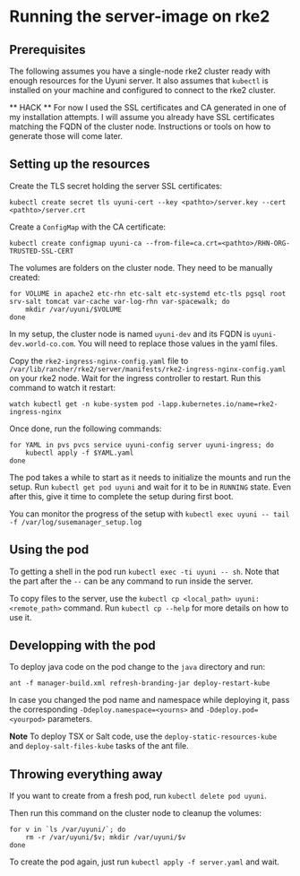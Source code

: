 # Running the server-image on rke2

## Prerequisites

The following assumes you have a single-node rke2 cluster ready with enough resources for the Uyuni server.
It also assumes that `kubectl` is installed on your machine and configured to connect to the rke2 cluster.

** HACK ** For now I used the SSL certificates and CA generated in one of my installation attempts.
I will assume you already have SSL certificates matching the FQDN of the cluster node.
Instructions or tools on how to generate those will come later.

## Setting up the resources

Create the TLS secret holding the server SSL certificates:

```
kubectl create secret tls uyuni-cert --key <pathto>/server.key --cert <pathto>/server.crt
```

Create a `ConfigMap` with the CA certificate:

```
kubectl create configmap uyuni-ca --from-file=ca.crt=<pathto>/RHN-ORG-TRUSTED-SSL-CERT
```

The volumes are folders on the cluster node.
They need to be manually created:

```
for VOLUME in apache2 etc-rhn etc-salt etc-systemd etc-tls pgsql root srv-salt tomcat var-cache var-log-rhn var-spacewalk; do
    mkdir /var/uyuni/$VOLUME
done
```

In my setup, the cluster node is named `uyuni-dev` and its FQDN is `uyuni-dev.world-co.com`.
You will need to replace those values in the yaml files.

Copy the `rke2-ingress-nginx-config.yaml` file to `/var/lib/rancher/rke2/server/manifests/rke2-ingress-nginx-config.yaml` on your rke2 node.
Wait for the ingress controller to restart.
Run this command to watch it restart:

```
watch kubectl get -n kube-system pod -lapp.kubernetes.io/name=rke2-ingress-nginx
```

Once done, run the following commands:

```
for YAML in pvs pvcs service uyuni-config server uyuni-ingress; do
    kubectl apply -f $YAML.yaml
done
```
The pod takes a while to start as it needs to initialize the mounts and run the setup.
Run `kubectl get pod uyuni` and wait for it to be in `RUNNING` state.
Even after this, give it time to complete the setup during first boot.

You can monitor the progress of the setup with `kubectl exec uyuni -- tail -f /var/log/susemanager_setup.log`

## Using the pod

To getting a shell in the pod run `kubectl exec -ti uyuni -- sh`.
Note that the part after the `--` can be any command to run inside the server.

To copy files to the server, use the `kubectl cp <local_path> uyuni:<remote_path>` command.
Run `kubectl cp --help` for more details on how to use it.

## Developping with the pod

To deploy java code on the pod change to the `java` directory and run:

```
ant -f manager-build.xml refresh-branding-jar deploy-restart-kube
```

In case you changed the pod name and namespace while deploying it, pass the corresponding `-Ddeploy.namespace=<yourns>` and `-Ddeploy.pod=<yourpod>` parameters.

**Note** To deploy TSX or Salt code, use the `deploy-static-resources-kube` and `deploy-salt-files-kube` tasks of the ant file.


## Throwing everything away

If you want to create from a fresh pod, run `kubectl delete pod uyuni`.

Then run this command on the cluster node to cleanup the volumes:

```
for v in `ls /var/uyuni/`; do
    rm -r /var/uyuni/$v; mkdir /var/uyuni/$v
done
```

To create the pod again, just run `kubectl apply -f server.yaml` and wait.
